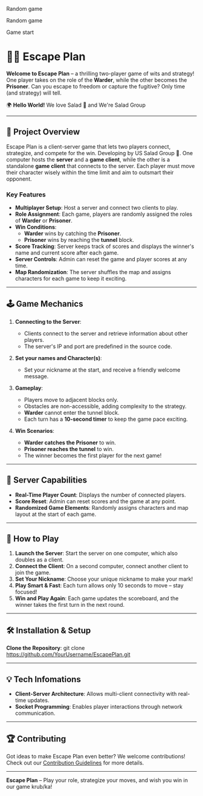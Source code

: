 Random game

Random game

Game start

# 🏃💨 Escape Plan

**Welcome to Escape Plan** – a thrilling two-player game of wits and strategy! One player takes on the role of the **Warder**, while the other becomes the **Prisoner**. Can you escape to freedom or capture the fugitive? Only time (and strategy) will tell.

🌍 **Hello World!** 
We love Salad 🥗 and We're Salad Group

---

## 🚀 Project Overview
Escape Plan is a client-server game that lets two players connect, strategize, and compete for the win. Developing by US Salad Group 🥗.  One computer hosts the **server** and a **game client**, while the other is a standalone **game client** that connects to the server. Each player must move their character wisely within the time limit and aim to outsmart their opponent. 

### Key Features

- **Multiplayer Setup**: Host a server and connect two clients to play.
- **Role Assignment**: Each game, players are randomly assigned the roles of **Warder** or **Prisoner**.
- **Win Conditions**:
  - **Warder** wins by catching the **Prisoner**.
  - **Prisoner** wins by reaching the **tunnel** block.
- **Score Tracking**: Server keeps track of scores and displays the winner's name and current score after each game.
- **Server Controls**: Admin can reset the game and player scores at any time.
- **Map Randomization**: The server shuffles the map and assigns characters for each game to keep it exciting.

---

## 🕹️ Game Mechanics

1. **Connecting to the Server**:
   - Clients connect to the server and retrieve information about other players.
   - The server's IP and port are predefined in the source code.

2. **Set your names and Character(s)**:
   - Set your nickname at the start, and receive a friendly welcome message.

3. **Gameplay**:
   - Players move to adjacent blocks only.
   - Obstacles are non-accessible, adding complexity to the strategy.
   - **Warder** cannot enter the tunnel block.
   - Each turn has a **10-second timer** to keep the game pace exciting.

4. **Win Scenarios**:
   - **Warder catches the Prisoner** to win.
   - **Prisoner reaches the tunnel** to win.
   - The winner becomes the first player for the next game!

---

## 🔧 Server Capabilities

- **Real-Time Player Count**: Displays the number of connected players.
- **Score Reset**: Admin can reset scores and the game at any point.
- **Randomized Game Elements**: Randomly assigns characters and map layout at the start of each game.

---

## 📝 How to Play

1. **Launch the Server**: Start the server on one computer, which also doubles as a client.
2. **Connect the Client**: On a second computer, connect another client to join the game.
3. **Set Your Nickname**: Choose your unique nickname to make your mark!
4. **Play Smart & Fast**: Each turn allows only 10 seconds to move – stay focused!
5. **Win and Play Again**: Each game updates the scoreboard, and the winner takes the first turn in the next round.

---

## 🛠️ Installation & Setup
 **Clone the Repository**:
   git clone https://github.com/YourUsername/EscapePlan.git
  

---

## 💡 Tech Infomations
- **Client-Server Architecture**: Allows multi-client connectivity with real-time updates.
- **Socket Programming**: Enables player interactions through network communication.

---

## 🏆 Contributing

Got ideas to make Escape Plan even better? We welcome contributions! Check out our [Contribution Guidelines](./CONTRIBUTING.md) for more details.

---


**Escape Plan** – Play your role, strategize your moves, and wish you win in our game krub/ka!
